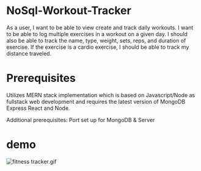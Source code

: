 # NoSql-Workout-Tracker
As a user, I want to be able to view create and track daily workouts. I want to be able to log multiple exercises in a workout on a given day. I should also be able to track the name, type, weight, sets, reps, and duration of exercise. If the exercise is a cardio exercise, I should be able to track my distance traveled.

# Prerequisites
Utilizes MERN stack implementation which is based on Javascript/Node as fullstack web development and requires the latest version of MongoDB Express React and Node.

Additional prerequisites:
Port set up for MongoDB & Server

# demo
![fitness tracker.gif](https://github.com/sarita87das/NoSql-Workout-Tracker/blob/master/fitness%20tracker%20gif.gif)